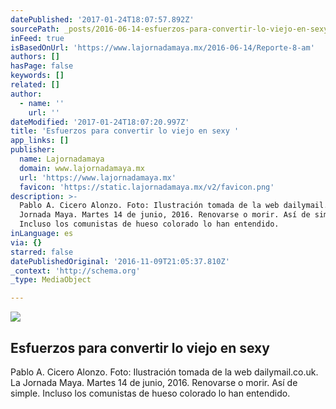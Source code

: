 ```yaml
---
datePublished: '2017-01-24T18:07:57.892Z'
sourcePath: _posts/2016-06-14-esfuerzos-para-convertir-lo-viejo-en-sexy.md
inFeed: true
isBasedOnUrl: 'https://www.lajornadamaya.mx/2016-06-14/Reporte-8-am'
authors: []
hasPage: false
keywords: []
related: []
author:
  - name: ''
    url: ''
dateModified: '2017-01-24T18:07:20.997Z'
title: 'Esfuerzos para convertir lo viejo en sexy '
app_links: []
publisher:
  name: Lajornadamaya
  domain: www.lajornadamaya.mx
  url: 'https://www.lajornadamaya.mx'
  favicon: 'https://static.lajornadamaya.mx/v2/favicon.png'
description: >-
  Pablo A. Cicero Alonzo. Foto: Ilustración tomada de la web dailymail.co.uk. La
  Jornada Maya. Martes 14 de junio, 2016. Renovarse o morir. Así de simple.
  Incluso los comunistas de hueso colorado lo han entendido.
inLanguage: es
via: {}
starred: false
datePublishedOriginal: '2016-11-09T21:05:37.810Z'
_context: 'http://schema.org'
_type: MediaObject

---
```

<article style=""><img src="https://s3-us-west-2.amazonaws.com/the-grid-img/p/3c1546804b886532a7cb9728ca80e26d7d7dc5f4.jpg" /><h1>Esfuerzos para convertir lo viejo en sexy </h1><p>Pablo A. Cicero Alonzo. Foto: Ilustración tomada de la web dailymail.co.uk. La Jornada Maya. Martes 14 de junio, 2016. Renovarse o morir. Así de simple. Incluso los comunistas de hueso colorado lo han entendido.</p></article>